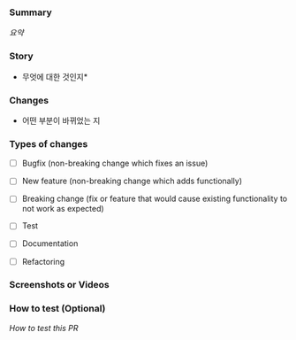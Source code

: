 ### Summary

*요약*

### Story

* 무엇에 대한 것인지*

### Changes

- 어떤 부분이 바뀌었는 지


### Types of changes

- [ ] Bugfix (non-breaking change which fixes an issue)
- [ ] New feature (non-breaking change which adds functionally)
- [ ] Breaking change (fix or feature that would cause existing functionality to not work as expected)
- [ ] Test
- [ ] Documentation
- [ ] Refactoring


### Screenshots or Videos


### How to test (Optional)
*How to test this PR*
